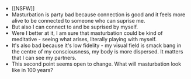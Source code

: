 - [[NSFW]]
- Masturbation is party bad because connection is good and it feels more alive to be connected to someone who can suprise me.
- But also I can connect to and be suprised by myself.
- Were I better at it, I am sure that masturbation could be kind of meditative - seeing what arises, literally playing with myself.
- It's also bad because it's low fidelity - my visual field is smack bang in the centre of my consciousness, my body is more dispersed. It matters that I can see my partners.
- This second point seems open to change. What will masturbation look like in 100 years?
